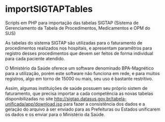 # importSIGTAPTables
Scripts em PHP para importação das tabelas SIGTAP (Sistema de Gerenciamento da Tabela de Procedimentos, Medicamentos e OPM do SUS)

As tabelas do sistema SIGTAP são utilizadas para o faturamento de procedimentos realizados nos hospitais, e apresentam paramêtros para registro desses procedimentos que devem ser feitos de forma individual para cada paciente atendido. 

O Ministério da Saúde oferece um software denominado BPA-Magnético para a utilização, porém este software não funciona em rede, e para muitos registros, algo em torno de 15000 ou mais, seu uso é bastante restritivo.

Assim, algumas instituições de saúde possuem seu próprio sistem de faturamento, que precisa importar a cada competência as novas tabelas disponibilizadas no site http://sigtap.datasus.gov.br/tabela-unificada/app/download.jsp para fazer a consistência dos dados e a geração do arquivo à ser enviado para as Prefeituras ou Estados unificarem os dados e os enviar para o Ministério da Saúde.
